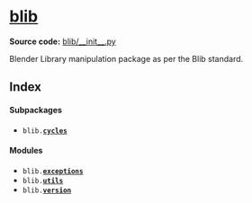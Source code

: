 # [blib](__init__.md)

**Source code:** [blib/\_\_init\_\_\.py](../../blib/__init__.py)

Blender Library manipulation package as per the Blib standard\.  

## Index
#### Subpackages
* <code>blib\.[**cycles**](cycles/__init__.md)</code>

#### Modules
* <code>blib\.[**exceptions**](exceptions.md)</code>
* <code>blib\.[**utils**](utils.md)</code>
* <code>blib\.[**version**](version.md)</code>

